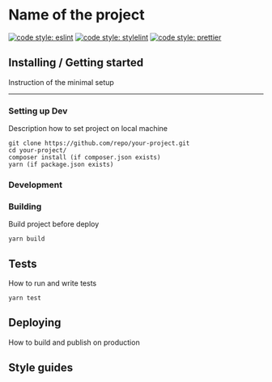 # Name of the project

[![code style: eslint](https://img.shields.io/badge/code%20style-eslint-%23463fd4)](https://eslint.org) [![code style: stylelint](https://img.shields.io/badge/code%20style-stylelint-success)](https://stylelint.io) [![code style: prettier](https://img.shields.io/badge/code_style-prettier-ff69b4.svg?style=flat-square)](https://github.com/prettier/prettier)

## Installing / Getting started

Instruction of the minimal setup

---

### Setting up Dev

Description how to set project on local machine

```
git clone https://github.com/repo/your-project.git
cd your-project/
composer install (if composer.json exists)
yarn (if package.json exists)
```

### Development

### Building

Build project before deploy

```
yarn build
```

## Tests

How to run and write tests

```shell
yarn test
```

## Deploying

How to build and publish on production

## Style guides
